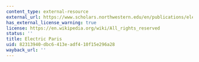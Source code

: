 ```yaml
---
content_type: external-resource
external_url: https://www.scholars.northwestern.edu/en/publications/electric-paris-3
has_external_license_warning: true
license: https://en.wikipedia.org/wiki/All_rights_reserved
status: ''
title: Electric Paris
uid: 82313940-dbc6-413e-adf4-10f15e296a28
wayback_url: ''
---
```

